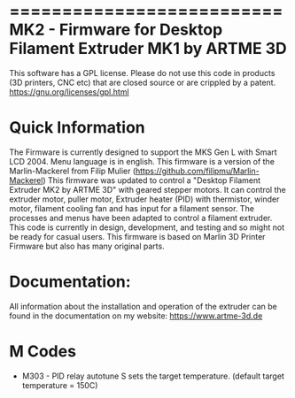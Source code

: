 ==========================
MK2 - Firmware for Desktop Filament Extruder MK1 by ARTME 3D
==========================
This software has a GPL license.
Please do not use this code in products (3D printers, CNC etc) that are closed source or are crippled by a patent.
https://gnu.org/licenses/gpl.html


Quick Information
===================
The Firmware is currently designed to support the MKS Gen L with Smart LCD 2004. Menu language is in english.
This firmware is a version of the Marlin-Mackerel from Filip Mulier (https://github.com/filipmu/Marlin-Mackerel)
This firmware was updated to control a "Desktop Filament Extruder MK2 by ARTME 3D" with geared stepper motors. It can control the extruder motor, puller motor, Extruder heater (PID) with thermistor, winder motor, filament cooling fan and has input for a filament sensor.  The processes and menus have been adapted to control a filament extruder.  This code is currently in design, development, and testing and so might not be ready for casual users.
This firmware is based on Marlin 3D Printer Firmware but also has many original parts.

Documentation:
=========

All information about the installation and operation of the extruder can be found in the documentation on my website: https://www.artme-3d.de


M Codes
=======

*  M303 - PID relay autotune S<temperature> sets the target temperature. (default target temperature = 150C)








